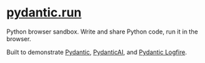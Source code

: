 # [pydantic.run](https://pydantic.dev)

Python browser sandbox. Write and share Python code, run it in the browser.

Built to demonstrate [Pydantic](https://docs.pydantic.dev), [PydanticAI](https://ai.pydantic.dev), and [Pydantic Logfire](https://docs.pydantic.dev/logfire).
